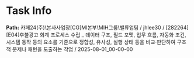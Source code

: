 # Task Info

**Path:** 카페24(주)\본사사업장\[CG]MI본부\MIH그룹\밸류업팀 / jhlee30 / [282264] [E04]후불광고 회계 프로세스 수립 _ 데이터 구조, 필드 포맷, 업무 흐름, 자동화 조건, 시스템 동작 등의 요소를 기준으로 정합성, 유사성, 실행 상태 등을 비교·판단하여 구조적 문제나 패턴을 도출하는 작업 / 2025-08-01_00-00-00

